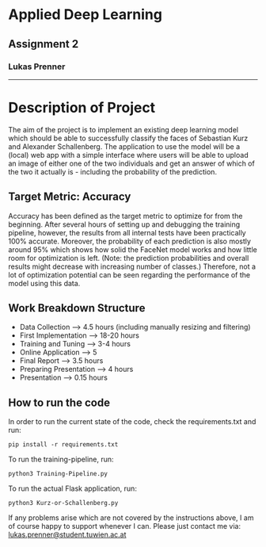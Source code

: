 # Applied Deep Learning
## Assignment 2
### Lukas Prenner
------------------------------------

# Description of Project
The aim of the project is to implement an existing deep learning model which should be able to successfully classify the faces of Sebastian Kurz and Alexander Schallenberg. The application to use the model will be a (local) web app with a simple interface where users will be able to upload an image of either one of the two individuals and get an answer of which of the two it actually is - including the probability of the prediction.

## Target Metric: Accuracy
Accuracy has been defined as the target metric to optimize for from the beginning. After several hours of setting up and debugging the training pipeline, however, the results from all internal tests have been practically 100% accurate. Moreover, the probability of each prediction is also mostly around 95% which shows how solid the FaceNet model works and how little room for optimization is left. (Note: the prediction probabilities and overall results might decrease with increasing number of classes.) Therefore, not a lot of optimization potential can be seen regarding the performance of the model using this data.

## Work Breakdown Structure
- Data Collection --> 4.5 hours (including manually resizing and filtering)
- First Implementation --> 18-20 hours
- Training and Tuning --> 3-4 hours
- Online Application --> 5
- Final Report --> 3.5 hours
- Preparing Presentation --> 4 hours
- Presentation --> 0.15 hours

## How to run the code
In order to run the current state of the code, check the requirements.txt and run:
```
pip install -r requirements.txt
```

To run the training-pipeline, run:
```
python3 Training-Pipeline.py
```

To run the actual Flask application, run:
```
python3 Kurz-or-Schallenberg.py
```

If any problems arise which are not covered by the instructions above, I am of course happy to support whenever I can.
Please just contact me via: lukas.prenner@student.tuwien.ac.at
